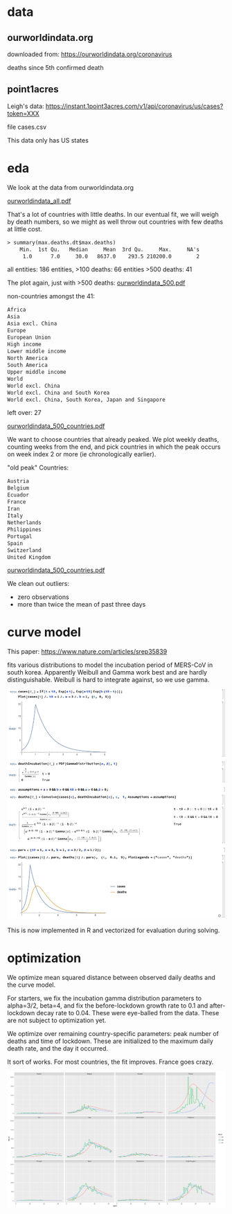 # data

## ourworldindata.org

downloaded from:
https://ourworldindata.org/coronavirus

deaths since 5th confirmed death

## point1acres

Leigh's data:
https://instant.1point3acres.com/v1/api/coronavirus/us/cases?token=XXX

file cases.csv

This data only has US states

# eda

We look at the data from ourworldindata.org

[ourworldindata_all.pdf](ourworldindata_all.pdf)

That's a lot of countries with little deaths.
In our eventual fit, we will weigh by death numbers,
so we might as well throw out countries with few deaths at little cost.


```
> summary(max.deaths.dt$max.deaths)
    Min.  1st Qu.   Median     Mean  3rd Qu.     Max.     NA's
     1.0      7.0     30.0   8637.0    293.5 210200.0        2
```

all entities: 186
entities, >100 deaths: 66
entities >500 deaths: 41

The plot again, just with >500 deaths:
[ourworldindata_500.pdf](ourworldindata_500.pdf)

non-countries amongst the 41:

```
Africa
Asia
Asia excl. China
Europe
European Union
High income
Lower middle income
North America
South America
Upper middle income
World
World excl. China
World excl. China and South Korea
World excl. China, South Korea, Japan and Singapore
```

left over: 27

[ourworldindata_500_countries.pdf](ourworldindata_500_countries.pdf)

We want to choose countries that already peaked.
We plot weekly deaths, counting weeks from the end,
and pick countries in which the peak occurs on week index 2 or more (ie chronologically earlier).

"old peak" Countries:
```
Austria
Belgium
Ecuador
France
Iran
Italy
Netherlands
Philippines
Portugal
Spain
Switzerland
United Kingdom
```

[ourworldindata_500_countries.pdf](ourworldindata_500_countries_oldpeak.pdf)


We clean out outliers:

* zero observations
* more than twice the mean of past three days


# curve model

This paper:
https://www.nature.com/articles/srep35839

fits various distributions to model the incubation period of MERS-CoV in south korea.
Apparently Weibull and Gamma work best and are hardly distinguishable.
Weibull is hard to integrate against, so we use gamma.

![](covid.png)

This is now implemented in R and vectorized for evaluation during solving.

# optimization

We optimize mean squared distance between observed daily deaths and the curve model.

For starters, we fix the incubation gamma distribution parameters to alpha=3/2, beta=4,
and fix the before-lockdown growth rate to 0.1 and after-lockdown decay rate to 0.04.
These were eye-balled from the data.
These are not subject to optimization yet.

We optimize over remaining country-specific parameters: peak number of deaths and time of lockdown.
These are initialized to the maximum daily death rate, and the day it occurred.

It sort of works.
For most countries, the fit improves.
France goes crazy.

![](solution.png)


